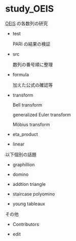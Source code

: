 # study_OEIS

[OEIS](https://oeis.org/) の各数列の研究

- test
 
    PARI の結果の検証

- src

    数列の番号順に整理
    
- formula

    加えた公式の確認等
    
- transform

    Bell transform
    
    generalized Euler transform

    Möbius transform
    
- eta_product

- linear

以下個別の話題

- graphillion

- domino

- addtion triangle

- staircase polyomino

- young tableaux

その他

- Contributors

- edit


